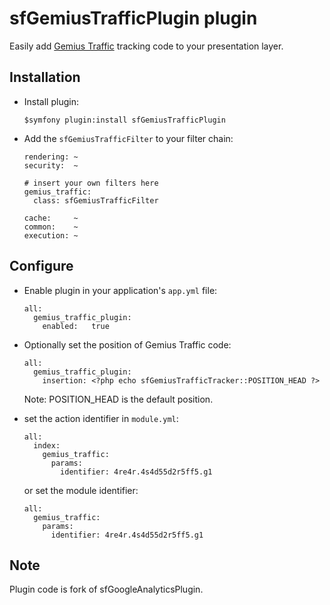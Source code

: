 # sfGemiusTrafficPlugin plugin #

Easily add [Gemius Traffic](http://www.gemius.pl/) tracking code to your presentation layer.

## Installation ##

  * Install plugin:

        $symfony plugin:install sfGemiusTrafficPlugin

  * Add the `sfGemiusTrafficFilter` to your filter chain:

        rendering: ~
        security:  ~

        # insert your own filters here
        gemius_traffic:
          class: sfGemiusTrafficFilter

        cache:     ~
        common:    ~
        execution: ~

## Configure ##

  * Enable plugin in your application's `app.yml` file:

        all:
          gemius_traffic_plugin:
            enabled:   true

  * Optionally set the position of Gemius Traffic code:

        all:
          gemius_traffic_plugin:
            insertion: <?php echo sfGemiusTrafficTracker::POSITION_HEAD ?>

    Note: POSITION_HEAD is the default position.

  * set the action identifier in `module.yml`:

        all:
          index:
            gemius_traffic:
              params:
                identifier: 4re4r.4s4d55d2r5ff5.g1

    or set the module identifier:

        all:
          gemius_traffic:
            params:
              identifier: 4re4r.4s4d55d2r5ff5.g1

## Note ##

Plugin code is fork of sfGoogleAnalyticsPlugin.
